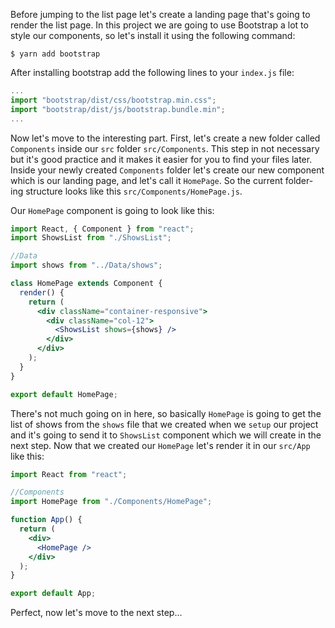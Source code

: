 Before jumping to the list page let's create a landing page that's going to render the list page. In this project we are going to use Bootstrap a lot to style our components, so let's install it using the following command:

```shell
$ yarn add bootstrap
```

After installing bootstrap add the following lines to your `index.js` file:

```jsx
...
import "bootstrap/dist/css/bootstrap.min.css";
import "bootstrap/dist/js/bootstrap.bundle.min";
...
```

Now let's move to the interesting part. First, let's create a new folder called `Components` inside our `src` folder `src/Components`. This step in not necessary but it's good practice and it makes it easier for you to find your files later. Inside your newly created `Components` folder let's create our new component which is our landing page, and let's call it `HomePage`. So the current folder-ing structure looks like this `src/Components/HomePage.js`.

Our `HomePage` component is going to look like this:

```jsx
import React, { Component } from "react";
import ShowsList from "./ShowsList";

//Data
import shows from "../Data/shows";

class HomePage extends Component {
  render() {
    return (
      <div className="container-responsive">
        <div className="col-12">
          <ShowsList shows={shows} />
        </div>
      </div>
    );
  }
}

export default HomePage;
```

There's not much going on in here, so basically `HomePage` is going to get the list of shows from the `shows` file that we created when we `setup` our project and it's going to send it to `ShowsList` component which we will create in the next step. Now that we created our `HomePage` let's render it in our `src/App` like this:

```jsx
import React from "react";

//Components
import HomePage from "./Components/HomePage";

function App() {
  return (
    <div>
      <HomePage />
    </div>
  );
}

export default App;
```

Perfect, now let's move to the next step...
